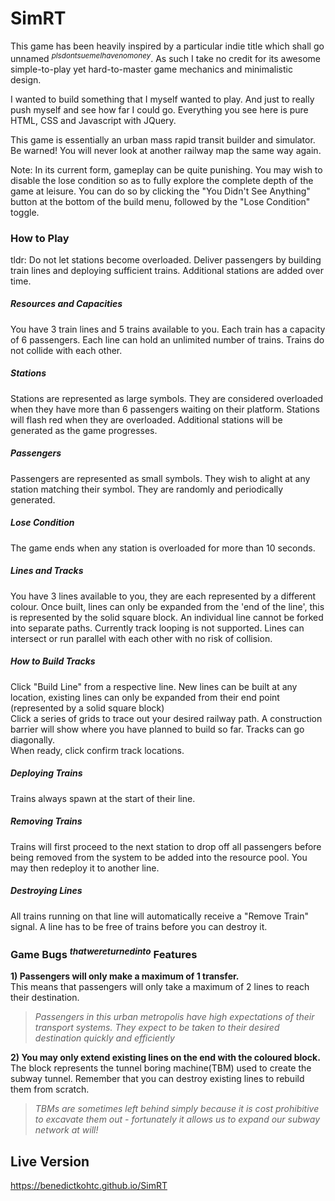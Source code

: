 # SimRT

This game has been heavily inspired by a particular indie title which shall go unnamed <sup>*plsdontsuemeIhavenomoney*</sup>. As such I take no credit for its awesome simple-to-play yet hard-to-master game mechanics and minimalistic design.

I wanted to build something that I myself wanted to play. And just to really push myself and see how far I could go. Everything you see here is pure HTML, CSS and Javascript with JQuery.

This game is essentially an urban mass rapid transit builder and simulator. Be warned! You will never look at another railway map the same way again.

Note: In its current form, gameplay can be quite punishing. You may wish to disable the lose condition so as to fully explore the complete depth of the game at leisure. You can do so by clicking the "You Didn't See Anything" button at the bottom of the build menu, followed by the "Lose Condition" toggle.

### How to Play

tldr: Do not let stations become overloaded. Deliver passengers by building train lines and deploying sufficient trains. Additional stations are added over time.

##### Resources and Capacities
You have 3 train lines and 5 trains available to you. Each train has a capacity of 6 passengers. Each line can hold an unlimited number of trains. Trains do not collide with each other.

##### Stations
Stations are represented as large symbols. They are considered overloaded when they have more than 6 passengers waiting on their platform. Stations will flash red when they are overloaded. Additional stations will be generated as the game progresses.

##### Passengers
Passengers are represented as small symbols. They wish to alight at any station matching their symbol. They are randomly and periodically generated.

##### Lose Condition
The game ends when any station is overloaded for more than 10 seconds.

##### Lines and Tracks
You have 3 lines available to you, they are each represented by a different colour. Once built, lines can only be expanded from the 'end of the line', this is represented by the solid square block. An individual line cannot be forked into separate paths. Currently track looping is not supported. Lines can intersect or run parallel with each other with no risk of collision.

##### How to Build Tracks
Click "Build Line" from a respective line. New lines can be built at any location, existing lines can only be expanded from their end point (represented by a solid square block)  
Click a series of grids to trace out your desired railway path. A construction barrier will show where you have planned to build so far. Tracks can go diagonally.  
When ready, click confirm track locations.

##### Deploying Trains
Trains always spawn at the start of their line.

##### Removing Trains
Trains will first proceed to the next station to drop off all passengers before being removed from the system to be added into the resource pool. You may then redeploy it to another line.

##### Destroying Lines
All trains running on that line will automatically receive a "Remove Train" signal. A line has to be free of trains before you can destroy it.

### Game Bugs <sup>*thatwereturnedinto*</sup> Features
**1) Passengers will only make a maximum of 1 transfer.**<br>
This means that passengers will only take a maximum of 2 lines to reach their destination.

> *Passengers in this urban metropolis have high expectations of their transport systems. They expect to be taken to their desired destination quickly and efficiently*

**2) You may only extend existing lines on the end with the coloured block.**<br>
The block represents the tunnel boring machine(TBM) used to create the subway tunnel. Remember that you can destroy existing lines to rebuild them from scratch.

> *TBMs are sometimes left behind simply because it is cost prohibitive to excavate them out - fortunately it allows us to expand our subway network at will!*

## Live Version

https://benedictkohtc.github.io/SimRT
